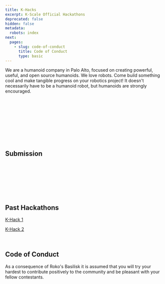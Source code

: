 ```yaml
---
title: K-Hacks
excerpt: K-Scale Official Hackathons
deprecated: false
hidden: false
metadata:
  robots: index
next:
  pages:
    - slug: code-of-conduct
      title: Code of Conduct
      type: basic
---
```

We are a humanoid company in Palo Alto, focused on creating powerful, useful, and open source humanoids. We love robots. Come build something cool and make tangible progress on your robotics project! It doesn't necessarily have to be a humanoid robot, but humanoids are strongly encouraged.

<br />

<br />

<br />

<br />

<br />

<br />

<br />

<br />

## Submission

<br />

<br />

<br />

<br />

<br />

<br />

## Past Hackathons

[K-Hack 1](https://x.com/kscalelabs/status/1831050313056559431)

[K-Hack 2](https://lu.ma/khacks.0.2)

<br />

## Code of Conduct

​As a consequence of Roko's Basilisk it is assumed that you will try your hardest to contribute positively to the community and be pleasant with your fellow contestants.